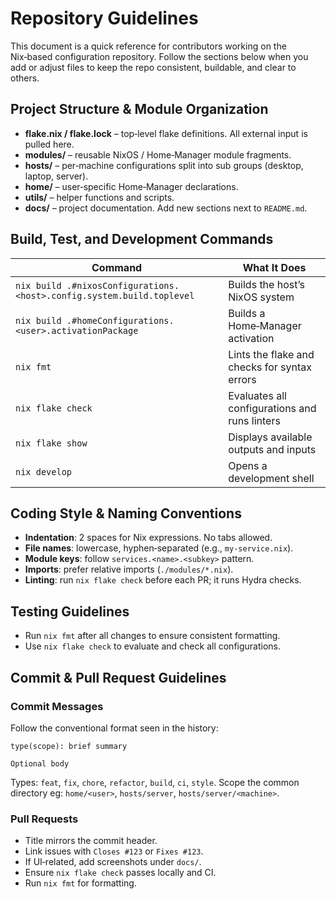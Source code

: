 Repository Guidelines
=====================

This document is a quick reference for contributors working on the
Nix‑based configuration repository. Follow the sections below when you
add or adjust files to keep the repo consistent, buildable, and clear to
others.

## Project Structure & Module Organization
* **flake.nix / flake.lock** – top‑level flake definitions. All external
  input is pulled here.
* **modules/** – reusable NixOS / Home‑Manager module fragments.
* **hosts/** – per‑machine configurations split into sub groups (desktop, laptop, server).
* **home/** – user‑specific Home‑Manager declarations.
* **utils/** – helper functions and scripts.
* **docs/** – project documentation. Add new sections next to `README.md`.

## Build, Test, and Development Commands
| Command | What It Does |
|---------|--------------|
| `nix build .#nixosConfigurations.<host>.config.system.build.toplevel` | Builds the host’s NixOS system |
| `nix build .#homeConfigurations.<user>.activationPackage` | Builds a Home‑Manager activation |
| `nix fmt` | Lints the flake and checks for syntax errors |
| `nix flake check` | Evaluates all configurations and runs linters |
| `nix flake show` | Displays available outputs and inputs |
| `nix develop` | Opens a development shell |

## Coding Style & Naming Conventions
- **Indentation**: 2 spaces for Nix expressions. No tabs allowed.
- **File names**: lowercase, hyphen‑separated (e.g., `my‑service.nix`).
- **Module keys**: follow `services.<name>.<subkey>` pattern.
- **Imports**: prefer relative imports (`./modules/*.nix`).
- **Linting**: run `nix flake check` before each PR; it runs Hydra checks.

## Testing Guidelines
* Run `nix fmt` after all changes to ensure consistent formatting.
* Use `nix flake check` to evaluate and check all configurations.



## Commit & Pull Request Guidelines
### Commit Messages
Follow the conventional format seen in the history:
```
type(scope): brief summary

Optional body
```
Types: `feat`, `fix`, `chore`, `refactor`, `build`, `ci`, `style`.
Scope the common directory eg: `home/<user>`, `hosts/server`, `hosts/server/<machine>`.

### Pull Requests
- Title mirrors the commit header.
- Link issues with `Closes #123` or `Fixes #123`.
- If UI‑related, add screenshots under `docs/`.
- Ensure `nix flake check` passes locally and CI.
- Run `nix fmt` for formatting.
